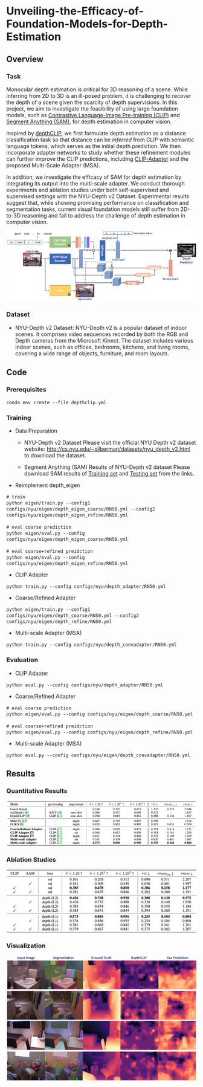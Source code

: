 # Unveiling-the-Efficacy-of-Foundation-Models-for-Depth-Estimation

## Overview
### Task
Monocular depth estimation is critical for 3D reasoning of a scene. While inferring from 2D to 3D is an ill-posed problem, it is challenging to recover the depth of a scene given the scarcity of depth supervisions. In this project, we aim to investigate the feasibility of using large foundation models, such as [Contrastive Language-Image Pre-training (CLIP)](https://openai.com/research/clip) and [Segment Anything (SAM)](https://segment-anything.com/), for depth estimation in computer vision.

Inspired by [depthCLIP](https://arxiv.org/abs/2207.01077), we first formulate depth estimation as a distance classification task so that distance can be *inferred* from CLIP with semantic language tokens, which serves as the initial depth prediction. We then incorporate adapter networks to study whether these refinement modules can further improve the CLIP predictions, including [CLIP-Adapter](https://arxiv.org/abs/2110.04544) and the proposed Multi-Scale Adapter (MSA).

In addition, we investigate the efficacy of SAM for depth estimation by integrating its output into the multi-scale adapter. We conduct thorough experiments and ablation studies under both self-supervised and supervised settings with the NYU-Depth v2 Dataset. Experimental results suggest that, while showing promising performance on classification and segmentation tasks, current visual foundation models still suffer from 2D-to-3D reasoning and fail to address the challenge of depth estimation in computer vision.

![](asset/msa.png)
<!--![](https://hackmd.io/_uploads/HJs-bpLOh.png)-->


### Dataset
- NYU-Depth v2 Dataset: NYU-Depth v2 is a popular dataset of indoor scenes. It comprises video sequences recorded by both the RGB and Depth cameras from the Microsoft Kinect. The dataset includes various indoor scenes, such as offices, bedrooms, kitchens, and living rooms, covering a wide range of objects, furniture, and room layouts.


## Code
### Prerequisites
```
conda env create --file depthclip.yml
```

### Training
- Data Preparation

    * NYU-Depth v2 Dataset
    Please visit the official NYU Depth v2 dataset website: http://cs.nyu.edu/~silberman/datasets/nyu_depth_v2.html to download the dataset.


    * Segment Anything (SAM) Results of NYU-Depth v2 dataset
    Please download SAM results of [Training set](https://www.dropbox.com/scl/fo/yphwus7aoh18kjt3f9tai/h?dl=1&rlkey=h150zbh113fg8tnzrufmmtkeq) and [Testing set](https://www.dropbox.com/scl/fo/wecn08bpw9q49p9pqvqm7/h?dl=1&rlkey=qih6jodtz1qjv5quvj4mj1t88) from the links.


- Reimplement depth_eigen
```
# train
python eigen/train.py --config1 configs/nyu/eigen/depth_eigen_coarse/RN50.yml --config2 configs/nyu/eigen/depth_eigen_refine/RN50.yml

# eval coarse prediction
python eigen/eval.py --config configs/nyu/eigen/depth_eigen_coarse/RN50.yml

# eval coarse+refined preidction
python eigen/eval.py --config configs/nyu/eigen/depth_eigen_refine/RN50.yml
```

- CLIP Adapter
```
python train.py --config configs/nyu/depth_adapter/RN50.yml
```

- Coarse/Refined Adapter
```
python eigen/train.py --config1 configs/nyu/eigen/depth_coarse/RN50.yml --config2 configs/nyu/eigen/depth_refine/RN50.yml
```

- Multi-scale Adapter (MSA)
```
python train.py --config configs/nyu/depth_convadapter/RN50.yml
```

### Evaluation
- CLIP Adapter
```
python eval.py --config configs/nyu/depth_adapter/RN50.yml
```

- Coarse/Refined Adapter
```
# eval coarse prediction
python eigen/eval.py --config configs/nyu/eigen/depth_coarse/RN50.yml

# eval coarse+refined preidction
python eigen/eval.py --config configs/nyu/eigen/depth_refine/RN50.yml
```

- Multi-scale Adapter (MSA)
```
python eval.py --config configs/nyu/eigen/depth_convadapter/RN50.yml
```

## Results
### Quantitative Results
![](asset/results.png)
<!--![](https://hackmd.io/_uploads/HJvBWaIOn.png)-->

### Ablation Studies
![](asset/clip_sam.png)
<!--![](https://hackmd.io/_uploads/rkuRZ6Ld3.png)-->

### Visualization
![](asset/visualization.png)
<!--![](https://hackmd.io/_uploads/rJRU-6Iuh.png)-->
